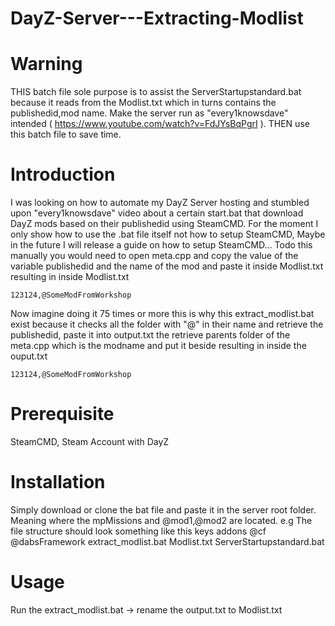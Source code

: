 # DayZ-Server---Extracting-Modlist

# Warning
THIS batch file sole purpose is to assist the ServerStartupstandard.bat because it reads from the Modlist.txt which in turns contains the publishedid,mod name.
Make the server run as "every1knowsdave" intended ( https://www.youtube.com/watch?v=FdJYsBqPgrI ). THEN use this batch file to save time.

# Introduction
I was looking on how to automate my DayZ Server hosting and stumbled upon "every1knowsdave" video about a certain start.bat that download DayZ mods based on their publishedid using SteamCMD. For the moment I only show how to use the .bat file itself not how to setup SteamCMD, Maybe in the future I will release a guide on how to setup SteamCMD...
Todo this manually you would need to open meta.cpp and copy the value of the variable publishedid and the name of the mod and paste it inside Modlist.txt resulting in inside Modlist.txt
```
123124,@SomeModFromWorkshop
```

Now imagine doing it 75 times or more this is why this extract_modlist.bat exist because it checks all the folder with "@" in their name and retrieve the publishedid, paste it into output.txt the retrieve parents folder of the meta.cpp which is the modname and put it beside resulting in inside the ouput.txt
```
123124,@SomeModFromWorkshop
```

# Prerequisite
SteamCMD, Steam Account with DayZ

# Installation
Simply download or clone the bat file and paste it in the server root folder. Meaning where the mpMissions and @mod1,@mod2 are located.
e.g The file structure should look something like this
keys
addons
@cf
@dabsFramework
extract_modlist.bat
Modlist.txt
ServerStartupstandard.bat

# Usage
Run the extract_modlist.bat -> rename the output.txt to Modlist.txt

